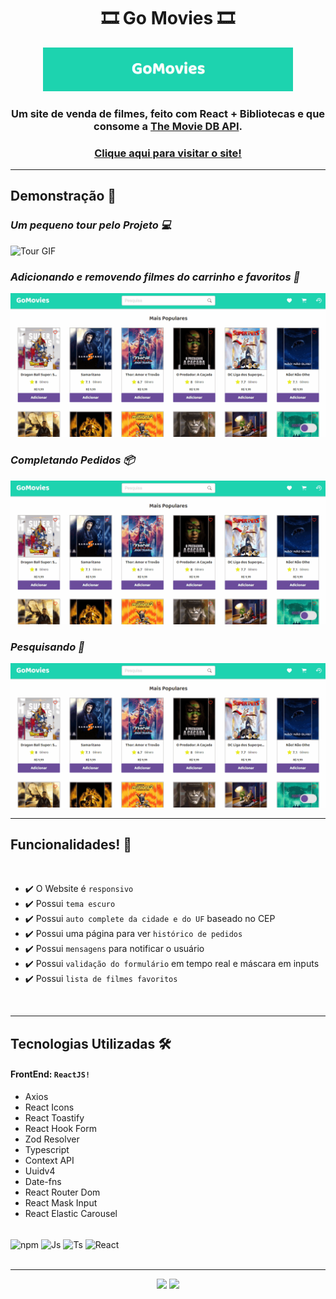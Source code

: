 <h1 align="center">🎞️ Go Movies 🎞️</h1>

<div align="center">
 <img src="./github/homeImage.png" width="400px" alt="Home Image"/>
</div>

<h3 align="center">Um site de venda de filmes, feito com React + Bibliotecas e que consome a <a href="https://developers.themoviedb.org/3/">The Movie DB API</a>.</h3>
<h3 align="center"><a href="https://go-movies.vercel.app/">Clique aqui para visitar o site!</a></h3>

---

<h2>Demonstração 🎥</h2>

_<h3>Um pequeno tour pelo Projeto 💻</h3>_

<img src="./github/tour.gif" alt="Tour GIF"/>

_<h3>Adicionando e removendo filmes do carrinho e favoritos 🛒</h3>_

<img src="./github/favoritos_carrinho.gif" alt="Carrinho GIF"/>

_<h3>Completando Pedidos 📦</h3>_

<img src="./github/pedido_completo.gif" alt="Pedidos GIF"/>

_<h3>Pesquisando 🔎</h3>_

<img src="./github/pesquisa.gif" alt="Tour GIF"/>

<br>

---

<h2>Funcionalidades! 🚀</h2>

<br>

- ✔️ O Website é `responsivo`
- ✔️ Possui `tema escuro`
- ✔️ Possui `auto complete da cidade e do UF` baseado no CEP
- ✔️ Possui uma página para ver `histórico de pedidos`
- ✔️ Possui `mensagens` para notificar o usuário
- ✔️ Possui `validação do formulário` em tempo real e máscara em inputs
- ✔️ Possui `lista de filmes favoritos`

<br>

---

<h2>Tecnologias Utilizadas 🛠</h2>

#### FrontEnd: `ReactJS!`

- Axios
- React Icons
- React Toastify
- React Hook Form
- Zod Resolver
- Typescript
- Context API
- Uuidv4
- Date-fns
- React Router Dom
- React Mask Input
- React Elastic Carousel

<div style="display: inline_block"><br>
  <img align="center" alt="npm" height="35" width="45" src="https://cdn.jsdelivr.net/gh/devicons/devicon/icons/npm/npm-original-wordmark.svg" />
  <img align="center" alt="Js" height="35" width="45"  src="https://cdn.jsdelivr.net/gh/devicons/devicon/icons/javascript/javascript-plain.svg">
  <img align="center" alt="Ts" height="35" width="45" src="https://cdn.jsdelivr.net/gh/devicons/devicon/icons/typescript/typescript-plain.svg">
  <img align="center" alt="React" height="35" width="45" src="https://cdn.jsdelivr.net/gh/devicons/devicon/icons/react/react-original.svg">
 </div>

<br>

---

<div id="footer" align="center"><a href="https://www.linkedin.com/in/matheus-andrade23/" target="_blank"><img src="https://img.shields.io/badge/-LinkedIn-%230077B5?style=for-the-badge&logo=linkedin&logoColor=white" target="_blank"></a>
<a href = "mailto:matheusandrade.ma2003@gmail.com"><img src="https://img.shields.io/badge/-Gmail-%23333?style=for-the-badge&logo=gmail&logoColor=white" target="_blank"></a></div>
